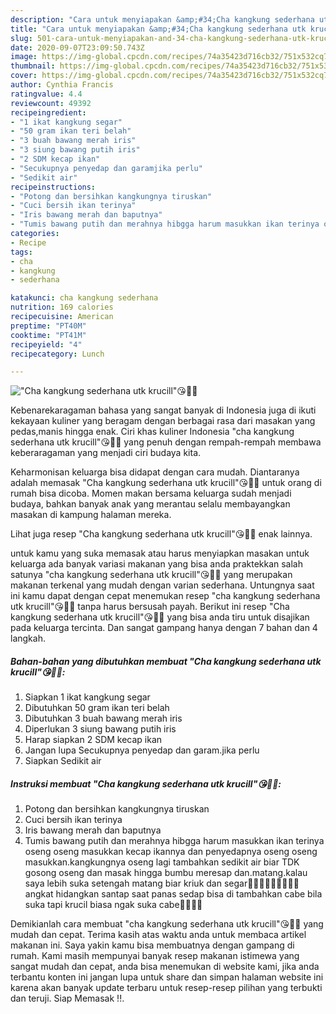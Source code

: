 ```yaml
---
description: "Cara untuk menyiapakan &amp;#34;Cha kangkung sederhana utk krucill&amp;#34;😘👍🏼 Homemade"
title: "Cara untuk menyiapakan &amp;#34;Cha kangkung sederhana utk krucill&amp;#34;😘👍🏼 Homemade"
slug: 501-cara-untuk-menyiapakan-and-34-cha-kangkung-sederhana-utk-krucill-and-34-homemade
date: 2020-09-07T23:09:50.743Z
image: https://img-global.cpcdn.com/recipes/74a35423d716cb32/751x532cq70/cha-kangkung-sederhana-utk-krucill😘👍🏼-foto-resep-utama.jpg
thumbnail: https://img-global.cpcdn.com/recipes/74a35423d716cb32/751x532cq70/cha-kangkung-sederhana-utk-krucill😘👍🏼-foto-resep-utama.jpg
cover: https://img-global.cpcdn.com/recipes/74a35423d716cb32/751x532cq70/cha-kangkung-sederhana-utk-krucill😘👍🏼-foto-resep-utama.jpg
author: Cynthia Francis
ratingvalue: 4.4
reviewcount: 49392
recipeingredient:
- "1 ikat kangkung segar"
- "50 gram ikan teri belah"
- "3 buah bawang merah iris"
- "3 siung bawang putih iris"
- "2 SDM kecap ikan"
- "Secukupnya penyedap dan garamjika perlu"
- "Sedikit air"
recipeinstructions:
- "Potong dan bersihkan kangkungnya tiruskan"
- "Cuci bersih ikan terinya"
- "Iris bawang merah dan baputnya"
- "Tumis bawang putih dan merahnya hibgga harum masukkan ikan terinya oseng oseng masukkan kecap ikannya dan penyedapnya oseng oseng masukkan.kangkungnya oseng lagi tambahkan sedikit air biar TDK gosong oseng dan masak hingga bumbu meresap dan.matang.kalau saya lebih suka setengah matang biar kriuk dan segar🤭🤭🤭😘😘👍🏼👍🏼 angkat hidangkan santap saat panas sedap bisa di tambahkan cabe bila suka tapi krucil biasa ngak suka cabe🤭🤭👍🏼"
categories:
- Recipe
tags:
- cha
- kangkung
- sederhana

katakunci: cha kangkung sederhana 
nutrition: 169 calories
recipecuisine: American
preptime: "PT40M"
cooktime: "PT41M"
recipeyield: "4"
recipecategory: Lunch

---
```



![&#34;Cha kangkung sederhana utk krucill&#34;😘👍🏼](https://img-global.cpcdn.com/recipes/74a35423d716cb32/751x532cq70/cha-kangkung-sederhana-utk-krucill😘👍🏼-foto-resep-utama.jpg)

Kebenarekaragaman bahasa yang sangat banyak di Indonesia juga di ikuti kekayaan kuliner yang beragam dengan berbagai rasa dari masakan yang pedas,manis hingga enak. Ciri khas kuliner Indonesia &#34;cha kangkung sederhana utk krucill&#34;😘👍🏼 yang penuh dengan rempah-rempah membawa keberaragaman yang menjadi ciri budaya kita.


Keharmonisan keluarga bisa didapat dengan cara mudah. Diantaranya adalah memasak &#34;Cha kangkung sederhana utk krucill&#34;😘👍🏼 untuk orang di rumah bisa dicoba. Momen makan bersama keluarga sudah menjadi budaya, bahkan banyak anak yang merantau selalu membayangkan masakan di kampung halaman mereka.

Lihat juga resep &#34;Cha kangkung sederhana utk krucill&#34;😘👍🏼 enak lainnya.

untuk kamu yang suka memasak atau harus menyiapkan masakan untuk keluarga ada banyak variasi makanan yang bisa anda praktekkan salah satunya &#34;cha kangkung sederhana utk krucill&#34;😘👍🏼 yang merupakan makanan terkenal yang mudah dengan varian sederhana. Untungnya saat ini kamu dapat dengan cepat menemukan resep &#34;cha kangkung sederhana utk krucill&#34;😘👍🏼 tanpa harus bersusah payah.
Berikut ini resep &#34;Cha kangkung sederhana utk krucill&#34;😘👍🏼 yang bisa anda tiru untuk disajikan pada keluarga tercinta. Dan sangat gampang hanya dengan 7 bahan dan 4 langkah.


<!--inarticleads1-->

##### Bahan-bahan yang dibutuhkan membuat &#34;Cha kangkung sederhana utk krucill&#34;😘👍🏼:

1. Siapkan 1 ikat kangkung segar
1. Dibutuhkan 50 gram ikan teri belah
1. Dibutuhkan 3 buah bawang merah iris
1. Diperlukan 3 siung bawang putih iris
1. Harap siapkan 2 SDM kecap ikan
1. Jangan lupa Secukupnya penyedap dan garam.jika perlu
1. Siapkan Sedikit air




<!--inarticleads2-->

##### Instruksi membuat  &#34;Cha kangkung sederhana utk krucill&#34;😘👍🏼:

1. Potong dan bersihkan kangkungnya tiruskan
1. Cuci bersih ikan terinya
1. Iris bawang merah dan baputnya
1. Tumis bawang putih dan merahnya hibgga harum masukkan ikan terinya oseng oseng masukkan kecap ikannya dan penyedapnya oseng oseng masukkan.kangkungnya oseng lagi tambahkan sedikit air biar TDK gosong oseng dan masak hingga bumbu meresap dan.matang.kalau saya lebih suka setengah matang biar kriuk dan segar🤭🤭🤭😘😘👍🏼👍🏼 angkat hidangkan santap saat panas sedap bisa di tambahkan cabe bila suka tapi krucil biasa ngak suka cabe🤭🤭👍🏼




Demikianlah cara membuat &#34;cha kangkung sederhana utk krucill&#34;😘👍🏼 yang mudah dan cepat. Terima kasih atas waktu anda untuk membaca artikel makanan ini. Saya yakin kamu bisa membuatnya dengan gampang di rumah. Kami masih mempunyai banyak resep makanan istimewa yang sangat mudah dan cepat, anda bisa menemukan di website kami, jika anda terbantu konten ini jangan lupa untuk share dan simpan halaman website ini karena akan banyak update terbaru untuk resep-resep pilihan yang terbukti dan teruji. Siap Memasak !!. 
